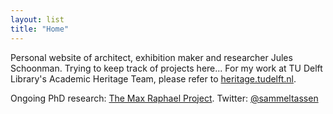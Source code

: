 ```yaml
---
layout: list
title: "Home"
---
```

Personal website of architect, exhibition maker and researcher Jules Schoonman. Trying to keep track of projects here... For my work at TU Delft Library's Academic Heritage Team, please refer to [heritage.tudelft.nl](https://heritage.tudelft.nl).

Ongoing PhD research: [The Max Raphael Project](https://www.maxraphael.org).
Twitter: [@sammeltassen](https://twitter.com/Sammeltassen)
